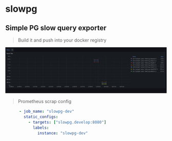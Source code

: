 # slowpg

## Simple PG slow query exporter

> Build it and push into your docker registry

![Alt text](./images/db.png?raw=true "Screen1")


> Prometheus scrap config 

```yaml
      - job_name: "slowpg-dev"
        static_configs:
          - targets: ["slowpg.develop:8080"]
            labels:
              instance: "slowpg-dev"
```